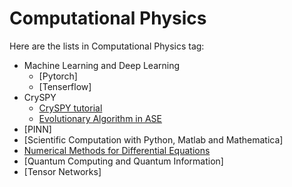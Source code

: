 # Computational Physics

Here are the lists in Computational Physics tag:

- Machine Learning and Deep Learning
    - [Pytorch]
    - [Tenserflow]
- CrySPY
    - [CrySPY tutorial](./2024-10-04-CrySPY.html)
    - [Evolutionary Algorithm in ASE](./ASE_EA.html)
- [PINN]
- [Scientific Computation with Python, Matlab and Mathematica]
- [Numerical Methods for Differential Equations](./numerical_method.html)
- [Quantum Computing and Quantum Information]
- [Tensor Networks]